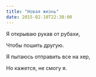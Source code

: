 ```yaml
---
title: "Новая жизнь"
date: 2015-02-10T22:38:00
---
```


Я открываю рукав от рубахи,

Чтобы пошить другую.

Я пытаюсь отправить все на хер,

Но кажется, не смогу я.

